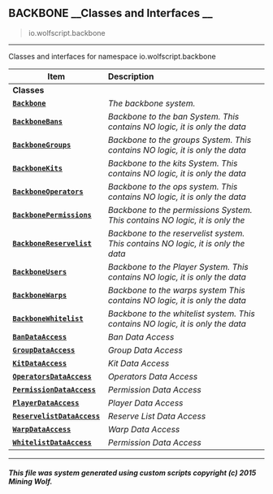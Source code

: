 ## BACKBONE __Classes and Interfaces __

>io.wolfscript.backbone

---

Classes and interfaces for namespace io.wolfscript.backbone

Item | Description   
--- | :--- 
__Classes__|
__[`Backbone`](Backbone.md)__ | _The backbone system._ 
__[`BackboneBans`](BackboneBans.md)__ | _Backbone to the ban System. This contains NO logic, it is only the data_ 
__[`BackboneGroups`](BackboneGroups.md)__ | _Backbone to the groups System. This contains NO logic, it is only the data_ 
__[`BackboneKits`](BackboneKits.md)__ | _Backbone to the kits System. This contains NO logic, it is only the data_ 
__[`BackboneOperators`](BackboneOperators.md)__ | _Backbone to the ops system. This contains NO logic, it is only the data_ 
__[`BackbonePermissions`](BackbonePermissions.md)__ | _Backbone to the permissions System. This contains NO logic, it is only the_ 
__[`BackboneReservelist`](BackboneReservelist.md)__ | _Backbone to the reservelist system. This contains NO logic, it is only the data_ 
__[`BackboneUsers`](BackboneUsers.md)__ | _Backbone to the Player System. This contains NO logic, it is only the data_ 
__[`BackboneWarps`](BackboneWarps.md)__ | _Backbone to the warps system This contains NO logic, it is only the data_ 
__[`BackboneWhitelist`](BackboneWhitelist.md)__ | _Backbone to the whitelist system. This contains NO logic, it is only the data_ 
__[`BanDataAccess`](BanDataAccess.md)__ | _Ban Data Access_ 
__[`GroupDataAccess`](GroupDataAccess.md)__ | _Group Data Access_ 
__[`KitDataAccess`](KitDataAccess.md)__ | _Kit Data Access_ 
__[`OperatorsDataAccess`](OperatorsDataAccess.md)__ | _Operators Data Access_ 
__[`PermissionDataAccess`](PermissionDataAccess.md)__ | _Permission Data Access_ 
__[`PlayerDataAccess`](PlayerDataAccess.md)__ | _Player Data Access_ 
__[`ReservelistDataAccess`](ReservelistDataAccess.md)__ | _Reserve List Data Access_ 
__[`WarpDataAccess`](WarpDataAccess.md)__ | _Warp Data Access_ 
__[`WhitelistDataAccess`](WhitelistDataAccess.md)__ | _Permission Data Access_ 



---



##### This file was system generated using custom scripts copyright (c) 2015 Mining Wolf.
	

